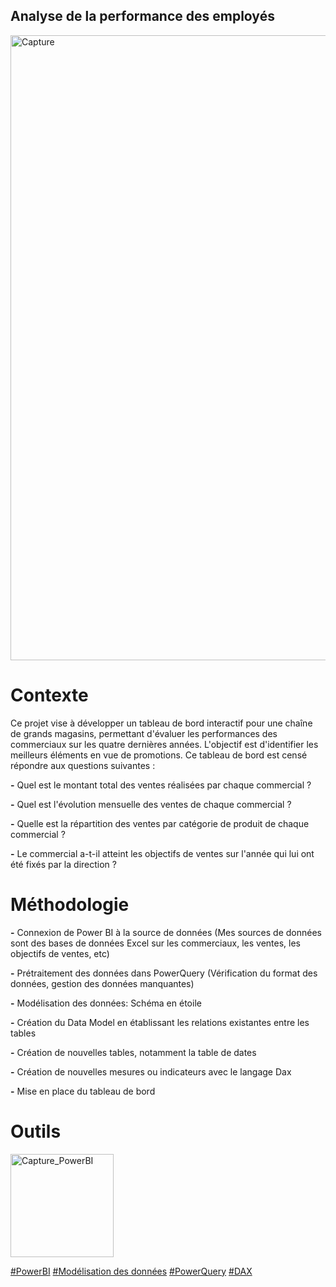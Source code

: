 
## Analyse de la performance des employés  

<img width="1000" alt="Capture" src="https://github.com/user-attachments/assets/fdb46b91-6000-48d8-9028-58f765be9558" />


# Contexte

Ce projet vise à développer un tableau de bord interactif pour une chaîne de grands magasins, permettant d'évaluer les performances des commerciaux sur les quatre dernières années. L'objectif est d'identifier les meilleurs éléments en vue de promotions. Ce tableau de bord est censé répondre aux questions suivantes :

**-** Quel est le montant total des ventes réalisées par chaque commercial ?  

**-** Quel est l'évolution mensuelle des ventes de chaque commercial ? 

**-** Quelle est la répartition des ventes par catégorie de produit de chaque commercial ?

**-** Le commercial a-t-il atteint les objectifs de ventes sur l'année qui lui ont été fixés par la direction ?


# Méthodologie

**-** Connexion de Power BI à la source de données (Mes sources de données sont des bases de données Excel sur les commerciaux, les ventes, les objectifs de ventes, etc)

**-** Prétraitement des données dans PowerQuery (Vérification du format des données, gestion des données manquantes)

**-** Modélisation des données: Schéma en étoile

**-** Création du Data Model en établissant les relations existantes entre les tables

**-** Création de nouvelles tables, notamment la table de dates 

**-** Création de nouvelles mesures ou indicateurs avec le langage Dax

**-** Mise en place du tableau de bord


# Outils

<img width="165" alt="Capture_PowerBI" src="https://github.com/user-attachments/assets/b6a69381-c3a9-4ea0-bada-bb922a388b48">



<a href="#">#PowerBI</a>
<a href="#">#Modélisation des données</a>
<a href="#">#PowerQuery</a>
<a href="#"> #DAX </a>




